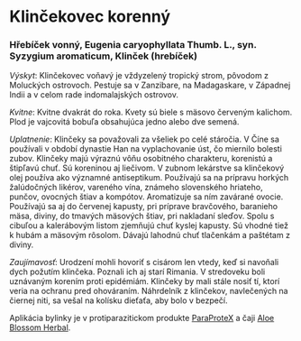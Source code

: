 Klinčekovec korenný
===================

### Hřebíček vonný, Eugenia caryophyllata Thumb. L., syn. Syzygium aromaticum, Klinček (hrebíček)

*Výskyt*: Klinčekovec voňavý je vždyzelený tropický strom, pôvodom z Moluckých
ostrovoch. Pestuje sa v Zanzibare, na Madagaskare, v Západnej Indii a v celom
rade indomalajských ostrovov.

*Kvitne*: Kvitne dvakrát do roka. Kvety sú biele s mäsovo červeným kalichom.
Plod je vajcovitá bobuľa obsahujúca jedno alebo dve semená.

*Uplatnenie*: Klinčeky sa považovali za všeliek po celé stáročia. V Číne sa
používali v období dynastie Han na vyplachovanie úst, čo miernilo bolesti zubov.
Klinčeky majú výraznú vôňu osobitného charakteru, korenistú a štipľavú chuť. Sú
koreninou aj liečivom. V zubnom lekárstve sa klinčekový olej používa ako
významné antiseptikum. Používajú sa na prípravu horkých žalúdočných likérov,
vareného vína, známeho slovenského hriateho, punčov, ovocných štiav a kompótov.
Aromatizuje sa ním zavárané ovocie. Používajú sa aj do červenej kapusty, pri
príprave bravčového, baranieho mäsa, diviny, do tmavých mäsových štiav, pri
nakladaní sleďov. Spolu s cibuľou a kalerábovým listom zjemňujú chuť kyslej
kapusty. Sú vhodné tiež k hubám a mäsovým rôsolom. Dávajú lahodnú chuť tlačenkám
a paštétam z diviny.

*Zaujímavosť*: Urodzení mohli hovoriť s cisárom len vtedy, keď si navoňali dych
požutím klinčeka. Poznali ich aj starí Rimania. V stredoveku boli uznávaným
korením proti epidémiám. Klinčeky by mali stále nosiť tí, ktorí veria na ochranu
pred ohováraním. Náhrdelník z klinčekov, navlečených na čiernej niti, sa vešal
na kolísku dieťaťa, aby bolo v bezpečí.

Aplikácia bylinky je v protiparazitickom produkte
[ParaProteX](../procvi/paraprotex) a čaji
[Aloe Blossom Herbal](../proflp/aloe-blossom-herbal-tea).
